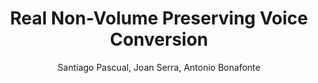 ---
paperId: 51
author: Santiago Pascual, Joan Serra, Antonio Bonafonte
publicationauthor: Pascual, S. et al.
title: Real Non-Volume Preserving Voice Conversion
pitch: https://youtu.be/JzJxnoS2_Vc?list=PLldrX-tcWesPs3UXagQ38Dx7POaxGvcNV&t=6248
pdf: Oral_Santiago_Pascual.pdf
poster: --
slide: Slide_Santiago_Pascual.pdf
alt: --
type: Oral & Poster
topic: Natural Language Processing
link: https://research.latinxinai.org/papers/neurips/2018/pdf/Oral_Santiago_Pascual.pdf
conference: neurips
year: 2018
tags: neurips-2018-op
location: Montreal, Canada
---